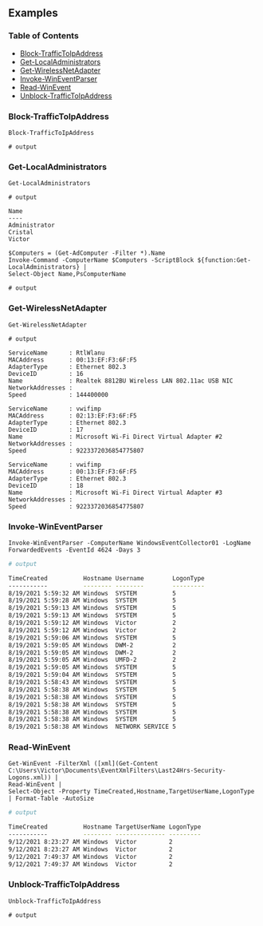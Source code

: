 ## Examples
### Table of Contents
* [Block-TrafficToIpAddress](#block-traffictoipaddress)
* [Get-LocalAdministrators](#get-localadministrators)
* [Get-WirelessNetAdapter](#get-wirelessnetadapter)
* [Invoke-WinEventParser](#invoke-wineventparser)
* [Read-WinEvent](#read-winevent)
* [Unblock-TrafficToIpAddress](#unblock-traffictoipaddress)

### Block-TrafficToIpAddress
```pwsh
Block-TrafficToIpAddress
```
```pwsh
# output

```

### Get-LocalAdministrators
```pwsh
Get-LocalAdministrators
```
```pwsh
# output

Name         
----         
Administrator
Cristal      
Victor       
```

```pwsh
$Computers = (Get-AdComputer -Filter *).Name
Invoke-Command -ComputerName $Computers -ScriptBlock ${function:Get-LocalAdministrators} |
Select-Object Name,PsComputerName
```
```pwsh
# output

```

### Get-WirelessNetAdapter
```pwsh
Get-WirelessNetAdapter
```
```pwsh
# output

ServiceName      : RtlWlanu
MACAddress       : 00:13:EF:F3:6F:F5
AdapterType      : Ethernet 802.3
DeviceID         : 16
Name             : Realtek 8812BU Wireless LAN 802.11ac USB NIC
NetworkAddresses : 
Speed            : 144400000

ServiceName      : vwifimp
MACAddress       : 02:13:EF:F3:6F:F5
AdapterType      : Ethernet 802.3
DeviceID         : 17
Name             : Microsoft Wi-Fi Direct Virtual Adapter #2
NetworkAddresses : 
Speed            : 9223372036854775807

ServiceName      : vwifimp
MACAddress       : 00:13:EF:F3:6F:F5
AdapterType      : Ethernet 802.3
DeviceID         : 18
Name             : Microsoft Wi-Fi Direct Virtual Adapter #3
NetworkAddresses : 
Speed            : 9223372036854775807
```

### Invoke-WinEventParser
```pwsh
Invoke-WinEventParser -ComputerName WindowsEventCollector01 -LogName ForwardedEvents -EventId 4624 -Days 3
```
```bash
# output

TimeCreated          Hostname Username        LogonType
-----------          -------- --------        ---------
8/19/2021 5:59:32 AM Windows  SYSTEM          5        
8/19/2021 5:59:28 AM Windows  SYSTEM          5        
8/19/2021 5:59:13 AM Windows  SYSTEM          5        
8/19/2021 5:59:13 AM Windows  SYSTEM          5        
8/19/2021 5:59:12 AM Windows  Victor          2        
8/19/2021 5:59:12 AM Windows  Victor          2        
8/19/2021 5:59:06 AM Windows  SYSTEM          5        
8/19/2021 5:59:05 AM Windows  DWM-2           2        
8/19/2021 5:59:05 AM Windows  DWM-2           2        
8/19/2021 5:59:05 AM Windows  UMFD-2          2        
8/19/2021 5:59:05 AM Windows  SYSTEM          5        
8/19/2021 5:59:04 AM Windows  SYSTEM          5        
8/19/2021 5:58:43 AM Windows  SYSTEM          5        
8/19/2021 5:58:38 AM Windows  SYSTEM          5        
8/19/2021 5:58:38 AM Windows  SYSTEM          5        
8/19/2021 5:58:38 AM Windows  SYSTEM          5        
8/19/2021 5:58:38 AM Windows  SYSTEM          5        
8/19/2021 5:58:38 AM Windows  SYSTEM          5        
8/19/2021 5:58:38 AM Windows  NETWORK SERVICE 5        
```

### Read-WinEvent
```pwsh
Get-WinEvent -FilterXml ([xml](Get-Content C:\Users\Victor\Documents\EventXmlFilters\Last24Hrs-Security-Logons.xml)) | 
Read-WinEvent | 
Select-Object -Property TimeCreated,Hostname,TargetUserName,LogonType | Format-Table -AutoSize
```
```bash
# output

TimeCreated          Hostname TargetUserName LogonType
-----------          -------- -------------- ---------
9/12/2021 8:23:27 AM Windows  Victor         2        
9/12/2021 8:23:27 AM Windows  Victor         2        
9/12/2021 7:49:37 AM Windows  Victor         2        
9/12/2021 7:49:37 AM Windows  Victor         2
```

### Unblock-TrafficToIpAddress
```pwsh
Unblock-TrafficToIpAddress
```
```pwsh
# output

```
